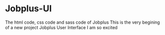 # Jobplus-UI
The html code, css code and sass code of Jobplus
This is the very begining of a new project
Jobplus User Interface
I am so excited
